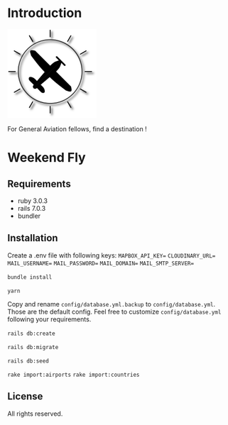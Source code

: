 # Introduction

<img src="https://github.com/alexstan67/weekend-fly/blob/master/app/assets/images/plane.png" width="200" />

For General Aviation fellows, find a destination !

# Weekend Fly

## Requirements
* ruby 3.0.3
* rails 7.0.3
* bundler

## Installation
Create a .env file with following keys:
`MAPBOX_API_KEY=`
`CLOUDINARY_URL=`
`MAIL_USERNAME=`
`MAIL_PASSWORD=`
`MAIL_DOMAIN=`
`MAIL_SMTP_SERVER=`

`bundle install`

`yarn`

Copy and rename `config/database.yml.backup` to `config/database.yml`.
Those are the default config.
Feel free to customize `config/database.yml` following your requirements.

`rails db:create`

`rails db:migrate`

`rails db:seed`

`rake import:airports`
`rake import:countries`

## License
All rights reserved.
